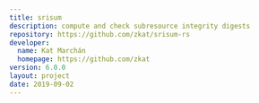```yaml
---
title: srisum
description: compute and check subresource integrity digests
repository: https://github.com/zkat/srisum-rs
developer:
  name: Kat Marchán 
  homepage: https://github.com/zkat
version: 6.0.0
layout: project
date: 2019-09-02
---
```

